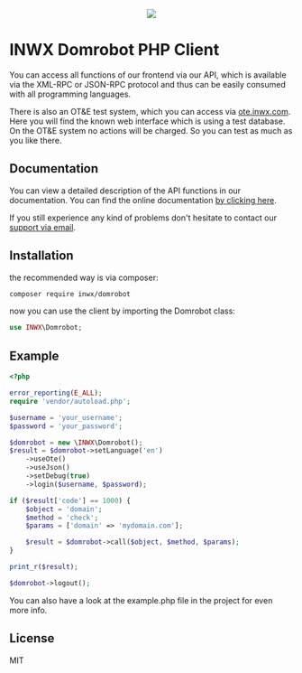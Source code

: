<p align="center">
  <a href="https://www.inwx.com/en/" target="_blank">
    <img src="https://www.inwx.com/images/logos/inwx.png">
  </a>
</p>

INWX Domrobot PHP Client
=========
You can access all functions of our frontend via our API, which is available via the XML-RPC or JSON-RPC protocol and thus can be easily consumed with all programming languages.

There is also an OT&E test system, which you can access via [ote.inwx.com](https://ote.inwx.com/en/). Here you will find the known web interface which is using a test database. On the OT&E system no actions will be charged. So you can test as much as you like there.

Documentation
------
You can view a detailed description of the API functions in our documentation. You can find the online documentation [by clicking here](https://www.inwx.de/en/help/apidoc).

If you still experience any kind of problems don't hesitate to contact our [support via email](mailto:support@inwx.de).

Installation
-------
the recommended way is via composer:
```bash
composer require inwx/domrobot
```
now you can use the client by importing the Domrobot class:
```php
use INWX\Domrobot;
```

Example
-------

```php
<?php

error_reporting(E_ALL);
require 'vendor/autoload.php';

$username = 'your_username';
$password = 'your_password';

$domrobot = new \INWX\Domrobot();
$result = $domrobot->setLanguage('en')
    ->useOte()
    ->useJson()
    ->setDebug(true)
    ->login($username, $password);

if ($result['code'] == 1000) {
    $object = 'domain';
    $method = 'check';
    $params = ['domain' => 'mydomain.com'];

    $result = $domrobot->call($object, $method, $params);
}

print_r($result);

$domrobot->logout();
```

You can also have a look at the example.php file in the project for even more info.

License
----

MIT
